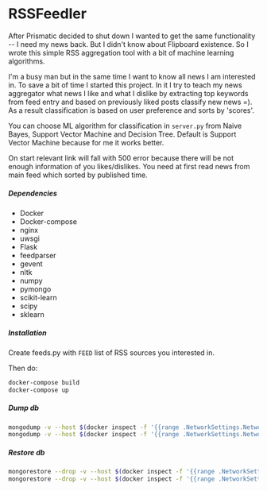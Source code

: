 RSSFeedler
======

After Prismatic decided to shut down I wanted to get the same functionality -- I need my news back. But I didn't know about Flipboard existence. So I wrote this simple RSS aggregation tool with a bit of machine learning algorithms.

I'm a busy man but in the same time I want to know all news I am interested in. To save a bit of time I started this project. In it I try to teach my news aggregator what news I like and what I dislike by extracting top keywords from feed entry and based on previously liked posts classify new news =). As a result classification is based on user preference and sorts by 'scores'.

You can choose ML algorithm for classification in `server.py` from Naive Bayes, Support Vector Machine and Decision Tree. Default is Support Vector Machine because for me it works better.

On start relevant link will fall with 500 error because there will be not enough information of you likes/dislikes. You need at first read news from main feed which sorted by published time.

##### Dependencies

* Docker
* Docker-compose
* nginx
* uwsgi
* Flask
* feedparser
* gevent
* nltk
* numpy
* pymongo
* scikit-learn
* scipy
* sklearn

##### Installation

Create feeds.py with `FEED` list of RSS sources you interested in.

Then do:

```bash
docker-compose build
docker-compose up
```


##### Dump db

```bash
mongodump -v --host $(docker inspect -f '{{range .NetworkSettings.Networks}}{{.IPAddress}}{{end}}' $(docker ps -q --filter "name=rssnews_db_1")):27017 --db 'feed' --out=./backup/
mongodump -v --host $(docker inspect -f '{{range .NetworkSettings.Networks}}{{.IPAddress}}{{end}}' $(docker ps -q --filter "name=rssnews_db_1")):27017 --db 'saved' --out=./backup/
```


##### Restore db

```bash
mongorestore --drop -v --host $(docker inspect -f '{{range .NetworkSettings.Networks}}{{.IPAddress}}{{end}}' $(docker ps -q --filter "name=rssnews_db_1")):27017 --db 'feed' ./backup/feed/
mongorestore --drop -v --host $(docker inspect -f '{{range .NetworkSettings.Networks}}{{.IPAddress}}{{end}}' $(docker ps -q --filter "name=rssnews_db_1")):27017 --db 'saved' ./backup/feed/
```
